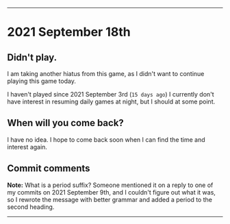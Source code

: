 
***

# 2021 September 18th

## Didn't play.

I am taking another hiatus from this game, as I didn't want to continue playing this game today.

I haven't played since 2021 September 3rd (`15 days ago`) I currently don't have interest in resuming daily games at night, but I should at some point.

## When will you come back?

I have no idea. I hope to come back soon when I can find the time and interest again.

## Commit comments

**Note:** What is a period suffix? Someone mentioned it on a reply to one of my commits on 2021 September 9th, and I couldn't figure out what it was, so I rewrote the message with better grammar and added a period to the second heading.

***
